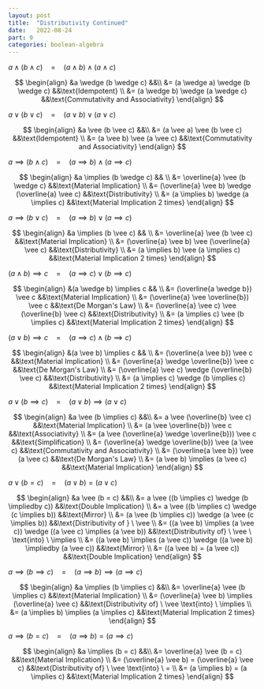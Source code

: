 ```yaml
---
layout: post
title:  "Distributivity Continued"
date:   2022-08-24
part: 9
categories: boolean-algebra
---
```


$a \wedge (b \wedge c) \quad = \quad (a \wedge b) \wedge (a \wedge c)$

$$
\begin{align}
    &a \wedge (b \wedge c)                  &&\\
    &= (a \wedge a) \wedge (b \wedge c)     &&\text{Idempotent} \\
    &= (a \wedge b) \wedge (a \wedge c)     &&\text{Commutativity and Associativity}
\end{align}
$$

$a \vee (b \vee c) \quad = \quad (a \vee b) \vee (a \vee c)$

$$
\begin{align}
    &a \vee (b \vee c)              &&\\
    &= (a \vee a) \vee (b \vee c)   &&\text{Idempotent} \\
    &= (a \vee b) \vee (a \vee c)   &&\text{Commutativity and Associativity}
\end{align}
$$

$a \implies (b \wedge c) \quad = \quad (a \implies b) \wedge (a \implies c)$

$$
\begin{align}
    &a \implies (b \wedge c)                                && \\
    &= \overline{a} \vee (b \wedge c)                       &&\text{Material Implication} \\
    &= (\overline{a} \vee b) \wedge (\overline{a} \vee c)   &&\text{Distributivity} \\
    &= (a \implies b) \wedge (a \implies c)                 &&\text{Material Implication 2 times}
\end{align}
$$

$a \implies (b \vee c) \quad = \quad (a \implies b) \vee (a \implies c)$

$$
\begin{align}
    &a \implies (b \vee c)                              && \\
    &= \overline{a} \vee (b \vee c)                     &&\text{Material Implication} \\
    &= (\overline{a} \vee b) \vee (\overline{a} \vee c) &&\text{Distributivity} \\
    &= (a \implies b) \vee (a \implies c)               &&\text{Material Implication 2 times}
\end{align}
$$

$(a \wedge b) \implies c \quad = \quad (a \implies c) \vee (b \implies c)$

$$
\begin{align}
    &(a \wedge b) \implies c                            && \\
    &= (\overline{a \wedge b}) \vee c                   &&\text{Material Implication} \\
    &= (\overline{a} \vee \overline{b}) \vee c          &&\text{De Morgan's Law} \\
    &= (\overline{a} \vee c) \vee (\overline{b} \vee c) &&\text{Distributivity} \\
    &= (a \implies c) \vee (b \implies c)               &&\text{Material Implication 2 times}
\end{align}
$$

$(a \vee b) \implies c \quad = \quad (a \implies c) \wedge (b \implies c)$

$$
\begin{align}
    &(a \vee b) \implies c                                  && \\
    &= (\overline{a \vee b}) \vee c                         &&\text{Material Implication} \\
    &= (\overline{a} \wedge \overline{b}) \vee c            &&\text{De Morgan's Law} \\
    &= (\overline{a} \vee c) \wedge (\overline{b} \vee c)   &&\text{Distributivity} \\
    &= (a \implies c) \wedge (b \implies c)                 &&\text{Material Implication 2 times}
\end{align}
$$

$a \vee (b \implies c) \quad = \quad (a \vee b) \implies (a \vee c)$

$$
\begin{align}
    &a \vee (b \implies c)                                  &&\\
    &= a \vee (\overline{b} \vee c)                         &&\text{Material Implication} \\
    &= (a \vee \overline{b}) \vee c                         &&\text{Associativity} \\
    &= (a \vee (\overline{a} \wedge \overline{b})) \vee c   &&\text{Simplification} \\
    &= (\overline{a} \wedge \overline{b}) \vee (a \vee c)   &&\text{Commutativity and Associativity} \\
    &= (\overline{a \vee b}) \vee (a \vee c)                &&\text{De Morgan's Law} \\
    &= (a \vee b) \implies (a \vee c)                       &&\text{Material Implication}
\end{align}
$$

$a \vee (b = c) \quad = \quad (a \vee b) = (a \vee c)$

$$
\begin{align}
    &a \vee (b = c)                                                                 &&\\
    &= a \vee ((b \implies c) \wedge (b \impliedby c))                              &&\text{Double Implication} \\
    &= a \vee ((b \implies c) \wedge (c \implies b))                                &&\text{Mirror} \\
    &= (a \vee (b \implies c)) \wedge (a \vee (c \implies b))                       &&\text{Distributivity of } \ \vee \\
    &= ((a \vee b) \implies (a \vee c)) \wedge ((a \vee c) \implies (a \vee b))     &&\text{Distributivity of} \ \vee \ \text{into} \ \implies \\
    &= ((a \vee b) \implies (a \vee c)) \wedge ((a \vee b) \impliedby (a \vee c))   &&\text{Mirror} \\
    &= ((a \vee b) = (a \vee c))                                                    &&\text{Double Implication}
\end{align}
$$

$a \implies (b \implies c) \quad = \quad (a \implies b) \implies (a \implies c)$

$$
\begin{align}
    &a \implies (b \implies c)                              &&\\
    &= \overline{a} \vee (b \implies c)                     &&\text{Material Implication} \\
    &= (\overline{a} \vee b) \implies (\overline{a} \vee c) &&\text{Distributivity of} \ \vee \text{into} \ \implies \\
    &= (a \implies b) \implies (a \implies c)               &&\text{Material Implication 2 times}
\end{align}
$$


$a \implies (b = c) \quad = \quad (a \implies b) = (a \implies c)$

$$
\begin{align}
    &a \implies (b = c)                                 &&\\
    &= \overline{a} \vee (b = c)                        &&\text{Material Implication} \\
    &= (\overline{a} \vee b) = (\overline{a} \vee c)    &&\text{Distributivity of} \ \vee \text{into} \ = \\
    &= (a \implies b) = (a \implies c)                  &&\text{Material Implication 2 times}
\end{align}
$$